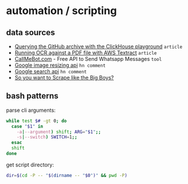 # automation / scripting


## data sources

- [Querying the GitHub archive with the ClickHouse playground](https://til.simonwillison.net/clickhouse/github-explorer) `article`
- [Running OCR against a PDF file with AWS Textract](https://til.simonwillison.net/aws/ocr-pdf-textract) `article`
- [CallMeBot.com](https://www.callmebot.com/blog/free-api-whatsapp-messages/) - Free API to Send Whatsapp Messages `tool`
- [Google image resizing api](https://news.ycombinator.com/item?id=29747388) `hn comment`
- [Google search api](https://news.ycombinator.com/item?id=29747526) `hn comment`
- [So you want to Scrape like the Big Boys?](https://incolumitas.com/2021/11/03/so-you-want-to-scrape-like-the-big-boys/)


## bash patterns

parse cli arguments:
```sh
while test $# -gt 0; do  
  case "$1" in  
    -a|--argument) shift; ARG="$1";;  
    -s|--switch) SWITCH=1;;
  esac  
  shift  
done
```

get script directory:
```sh
dir=$(cd -P -- "$(dirname -- "$0")" && pwd -P)
```